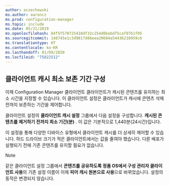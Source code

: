 ```yaml
---
author: aczechowski
ms.author: aaroncz
ms.prod: configuration-manager
ms.topic: include
ms.date: 05/21/2019
ms.openlocfilehash: 84f5f570725410df32c254d0bebdf5caf07b1f05
ms.sourcegitcommit: 148745e1c3d9817d8beea20684a54436210959c6
ms.translationtype: HT
ms.contentlocale: ko-KR
ms.lasthandoff: 01/09/2020
ms.locfileid: "75822512"
---
```

## <a name="bkmk_cache"></a>클라이언트 캐시 최소 보존 기간 구성

<!--4485509-->

이제 Configuration Manager 클라이언트 클라이언트가 캐시된 콘텐츠를 유지하는 최소 시간을 지정할 수 있습니다. 이 클라이언트 설정은 클라이언트가 캐시에 콘텐츠 삭제 전까지 보존하는 기간을 제어합니다.

클라이언트 설정의 **클라이언트 캐시 설정** 그룹에서 다음 설정을 구성합니다. **캐시된 콘텐츠를 제거하기 전까지 최소 기간(분)** . 이 값은 기본적으로 1,440분(24시간)입니다.

이 설정을 통해 다양한 디바이스 유형에서 클라이언트 캐시를 더 상세히 제어할 수 있습니다. 하드 드라이브 크기가 적은 클라이언트에서는 값을 줄여야 했습니다. 다른 배포가 실행되기 전에 기존 콘텐츠를 유지할 필요가 없습니다.

> [!Note]  
> 같은 클라이언트 설정 그룹에서 **콘텐츠를 공유하도록 정품 OS에서 구성 관리자 클라이언트 사용**의 기존 설정 이름이 이제 **피어 캐시 원본으로 사용**으로 바뀌었습니다. 설정의 동작은 변경되지 않습니다.  
